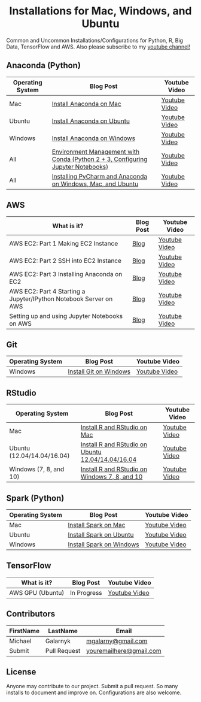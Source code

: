 <h1 align="center"> Installations for Mac, Windows, and Ubuntu</h1>

Common and Uncommon Installations/Configurations for Python, R, Big Data, TensorFlow and AWS. Also please subscribe to my <a href="https://www.youtube.com/c/MichaelGalarnyk?sub_confirmation=1"> youtube channel!</a>

## Anaconda (Python)
Operating System | Blog Post | Youtube Video
--- | --- | ---
Mac | [Install Anaconda on Mac](https://medium.com/@GalarnykMichael/install-python-on-mac-anaconda-ccd9f2014072#.lvhw2gt3k "Install Anaconda on Mac") | [Youtube Video](https://www.youtube.com/watch?v=B6d5LrA8bNE "Youtube Video")
Ubuntu | [Install Anaconda on Ubuntu](https://medium.com/@GalarnykMichael/install-python-on-ubuntu-anaconda-65623042cb5a#.4kwsp0wjl) | [Youtube Video](https://www.youtube.com/watch?v=jo4RMiM-ihs)
Windows | [Install Anaconda on Windows](https://medium.com/@GalarnykMichael/install-python-on-windows-anaconda-c63c7c3d1444#.66f7y3whf) | [Youtube Video](https://www.youtube.com/watch?v=dgjEUcccRwM)
All | [Environment Management with Conda (Python 2 + 3, Configuring Jupyter Notebooks)](https://medium.com/towards-data-science/environment-management-with-conda-python-2-3-b9961a8a5097) | [Youtube Video](https://www.youtube.com/watch?v=rFCBiP9Gkoo)
All | [Installing PyCharm and Anaconda on Windows, Mac, and Ubuntu](https://medium.com/@GalarnykMichael/setting-up-pycharm-with-anaconda-plus-installing-packages-windows-mac-db2b158bd8c) | [Youtube Video](https://www.youtube.com/watch?v=4-YBLBFcADk)

## AWS
What is it? | Blog Post | Youtube Video
--- | --- | ---
AWS EC2: Part 1 Making EC2 Instance | [Blog](https://medium.com/@GalarnykMichael/aws-ec2-part-1-creating-ec2-instance-9d7f8368f78a#.kr048sxyc) | [Youtube Video](https://www.youtube.com/watch?v=3KHI5mBV8MY&t=96s)
AWS EC2: Part 2 SSH into EC2 Instance | [Blog](https://medium.com/@GalarnykMichael/aws-ec2-part-2-ssh-into-ec2-instance-c7879d47b6b2#.bjs0rdz3j) | [Youtube Video](https://www.youtube.com/watch?v=l53QjtPvF_A&)
AWS EC2: Part 3 Installing Anaconda on EC2 | [Blog](https://medium.com/@GalarnykMichael/aws-ec2-part-3-installing-anaconda-on-ec2-linux-ubuntu-dbef0835818a#.8lmlie7c9) | [Youtube Video](https://www.youtube.com/watch?v=HJ_ayBsZytg)
AWS EC2: Part 4 Starting a Jupyter/IPython Notebook Server on AWS | [Blog](https://medium.com/@GalarnykMichael/aws-ec2-part-4-starting-a-jupyter-ipython-notebook-server-on-aws-549d87a55ba9#.ylckaikgc) | [Youtube Video](https://www.youtube.com/watch?v=YBdYTgwb2OM)
Setting up and using Jupyter Notebooks on AWS | [Blog](https://medium.com/towards-data-science/setting-up-and-using-jupyter-notebooks-on-aws-61a9648db6c5) | [Youtube Video](https://youtu.be/q1vVedHbkAY)

## Git
Operating System | Blog Post | Youtube Video
--- | --- | ---
Windows | [Install Git on Windows](https://hackernoon.com/install-git-on-windows-9acf2a1944f0 "Install Git on Windows") | [Youtube Video](https://www.youtube.com/watch?v=n3Mh9SOSEUA "Youtube Video")

## RStudio
Operating System | Blog Post | Youtube Video
--- | --- | ---
Mac | [Install R and RStudio on Mac](https://medium.com/@GalarnykMichael/install-r-and-rstudio-on-mac-e911606ce4f4) | [Youtube Video](https://www.youtube.com/watch?v=1PsPfMaLWSk)
Ubuntu (12.04/14.04/16.04) | [Install R and RStudio on Ubuntu 12.04/14.04/16.04](https://medium.com/@GalarnykMichael/install-r-and-rstudio-on-ubuntu-12-04-14-04-16-04-b6b3107f7779#.g13pp3a6l) | [Youtube Video](https://www.youtube.com/watch?v=GsuA5ugYqyw)
Windows (7, 8, and 10) | [Install R and RStudio on Windows 7, 8, and 10](https://medium.com/@GalarnykMichael/install-r-and-rstudio-on-windows-5f503f708027#.n4usbyrof) | [Youtube Video](https://www.youtube.com/watch?v=GAGUDL-4aVw)

## Spark (Python)
Operating System | Blog Post | Youtube Video
--- | --- | ---
Mac | [Install Spark on Mac](https://medium.com/@GalarnykMichael/install-spark-on-mac-pyspark-453f395f240b#.l3vblzc9u) | [Youtube Video](https://www.youtube.com/watch?v=I5JtvpyM14U&t=3s)
Ubuntu | [Install Spark on Ubuntu](https://medium.com/@GalarnykMichael/install-spark-on-ubuntu-pyspark-231c45677de0#.vie5g08b6) | [Youtube Video](https://www.youtube.com/watch?v=uhVYTNEe_-A&t=15s)
Windows | [Install Spark on Windows](https://medium.com/@GalarnykMichael/install-spark-on-windows-pyspark-4498a5d8d66c) | [Youtube Video](https://www.youtube.com/watch?v=t63PS3kiTTQ)

## TensorFlow
What is it? | Blog Post | Youtube Video
--- | --- | ---
AWS GPU (Ubuntu) | In Progress | [Youtube Video](https://www.youtube.com/watch?v=IvPTA-joTA8)

## Contributors
FirstName | LastName | Email
--- | --- | ---
Michael  |  Galarnyk | <mgalarny@gmail.com>
Submit  |  Pull Request | <youremailhere@gmail.com>

## License
Anyone may contribute to our project. Submit a pull request. So many installs to document and improve on. Configurations are also welcome. 
